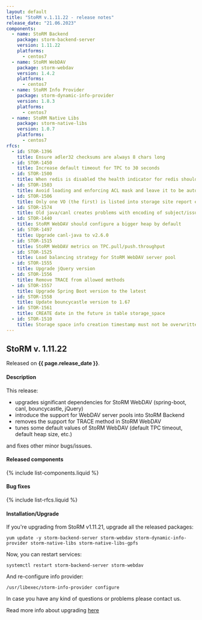 ```yaml
---
layout: default
title: "StoRM v.1.11.22 - release notes"
release_date: "21.06.2023"
components:
  - name: StoRM Backend
    package: storm-backend-server
    version: 1.11.22
    platforms:
      - centos7
  - name: StoRM WebDAV
    package: storm-webdav
    version: 1.4.2
    platforms:
      - centos7
  - name: StoRM Info Provider
    package: storm-dynamic-info-provider
    version: 1.8.3
    platforms:
      - centos7
  - name: StoRM Native Libs
    package: storm-native-libs
    version: 1.0.7
    platforms:
      - centos7
rfcs:
  - id: STOR-1396
    title: Ensure adler32 checksums are always 8 chars long
  - id: STOR-1450
    title: Increase default timeout for TPC to 30 seconds
  - id: STOR-1500
    title: When redis is disabled the health indicator for redis should be disabled
  - id: STOR-1503
    title: Avoid loading and enforcing ACL mask and leave it to be automatically updated
  - id: STOR-1506
    title: Only one VO (the first) is listed into storage site report even if a storage area serves multiple VOs
  - id: STOR-1574
    title: Old java/canl creates problems with encoding of subject/issuer names in self-signed certificates
  - id: STOR-1440
    title: StoRM WebDAV should configure a bigger heap by default
  - id: STOR-1497
    title: Upgrade canl-java to v2.6.0
  - id: STOR-1515
    title: StoRM WebDAV metrics on TPC.pull/push.throughput
  - id: STOR-1525
    title: Load balancing strategy for StoRM WebDAV server pool
  - id: STOR-1555
    title: Upgrade jQuery version
  - id: STOR-1556
    title: Remove TRACE from allowed methods
  - id: STOR-1557
    title: Upgrade Spring Boot version to the latest
  - id: STOR-1558
    title: Update bouncycastle version to 1.67
  - id: STOR-1561
    title: CREATE date in the future in table storage_space
  - id: STOR-1510
    title: Storage space info creation timestamp must not be overwritten during UPDATE queries
---
```


## StoRM v. 1.11.22

Released on **{{ page.release_date }}**.

#### Description

This release:

* upgrades significant dependencies for StoRM WebDAV (spring-boot, canl, bouncycastle, jQuery)
* introduce the support for WebDAV server pools into StoRM Backend
* removes the support for TRACE method in StoRM WebDAV
* tunes some default values of StoRM WebDAV (default TPC timeout, default heap size, etc.)

and fixes other minor bugs/issues.

#### Released components

{% include list-components.liquid %}

#### Bug fixes

{% include list-rfcs.liquid %}

#### Installation/Upgrade

If you're upgrading from StoRM v1.11.21, upgrade all the released packages:

```
yum update -y storm-backend-server storm-webdav storm-dynamic-info-provider storm-native-libs storm-native-libs-gpfs
```

Now, you can restart services:

```
systemctl restart storm-backend-server storm-webdav
```

And re-configure info provider:

```
/usr/libexec/storm-info-provider configure
```

In case you have any kind of questions or problems please contact us.

Read more info about upgrading [here][upgrade-from-21]

[downloads-page]: {{site.baseurl}}/download.html#stable-releases
[storm-sysadmin-guide]: {{site.baseurl}}/documentation/sysadmin-guide

[upgrade-from-21]: {{site.baseurl}}/documentation/sysadmin-guide/1.11.22/upgrading/